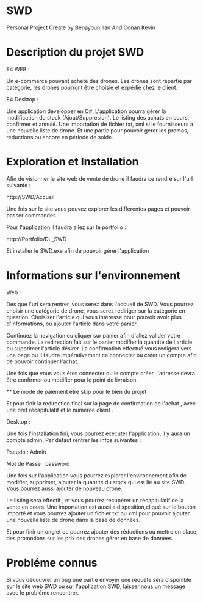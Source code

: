# SWD
Personal Project
Create by Benayoun Ilan
And Conan Kevin

# Description du projet SWD

E4 WEB :

Un e-commerce pouvant acheté des drones.
Les drones sont répartie par catégorie,
les drones pourront être choisie et expédié chez le client.

E4 Desktop :

Une application développer en C#.
L'application pourra gérer la modification du stock (Ajout/Suppresion).
Le listing des achats en cours, confirmer et annulé.
Une importation de fichier txt, xml si le fournisseurs a une nouvelle liste de drone.
Et une partie pour pouvoir gerer les promos, réductions ou encore en période de solde.

# Exploration et Installation

Afin de visionner le site web de vente de drone il faudra ce rendre sur l'url suivante :

http://SWD/Accueil

Une fois sur le site vous pouvez explorer les différentes pages et pouvoir passer commandes.


Pour l'application il faudra allez sur le portfolio :

http://Portfolio/DL_SWD

Et installer le SWD.exe afin de pouvoir gérer l'application

# Informations sur l'environnement

Web :

Des que l'url sera rentrer, vous serez dans l'accueil de SWD.
Vous pourrez choisir une catégorie de drone, vous serez rediriger sur la catégorie
en question.
Choisiser l'article qui vous intéresse pour pouvoir avoir plus d'informations,
ou ajouter l'article dans votre panier.

Continuez la navigation ou cliquer sur panier afin d'allez valider votre commande.
La redirection fait sur le panier modifier la quantité de l'article ou supprimer l'article désirer.
La confirmation effectué vous redigera vers une page ou il faudra impérativement ce connecter
ou créer un compte afin de pouvoir continuer l'achat.

Une fois que vous vous êtes connecter ou le compte créer, l'adresse devra être confirmer ou modifier pour le point de livraison.

** Le mode de paiement etre skip pour le bien du projet

Et pour finir la redirection final sur la page de confirmation de l'achat , avec une bref récapitulatif et le numéroe client .

Desktop :

Une fois l'installation fini, vous pourrez executer l'application, il y aura un compte admin.
Par défaut rentrer les infos suivantes :

Pseudo : Admin

Mot de Passe : password

Une fois sur l'application vous pourrez explorer l'environnement afin de modifier,
supprimer, ajouter la quantité du stock qui est lié au site SWD.
Vous pourrez aussi ajouter de nouveau drone.

Le listing sera effectif , et vous pourrez recupérer un récapitulatif de la vente en cours.
Une importation est aussi a disposition,cliqué sur le bouton importé et vous pourrez ajouter
un fichier txt ou xml pour pouvoir ajouter une nouvelle liste de drone dans la base de données.

Et pour finir un onglet ou pourrez ajouter des réductions ou mettre en place des promotions sur 
les prix des drones gérer en base de données.

# Probléme connus

Si vous découvrer un bug une partie envoyer une requête sera disponible sur le site web SWD ou sur l'application SWD,
laisser nous un message avec le probléme rencontrer.
